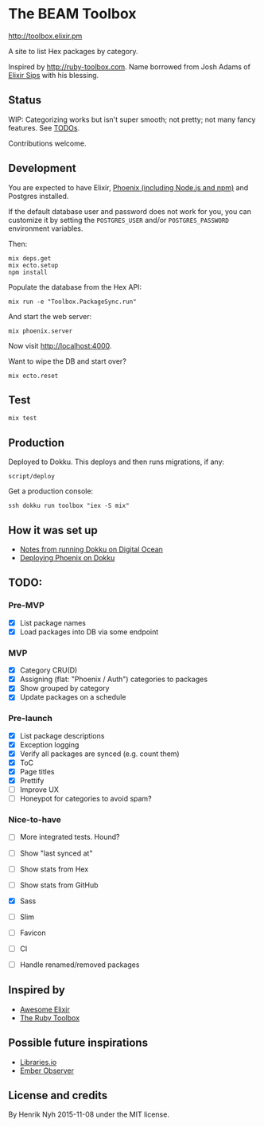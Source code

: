 # The BEAM Toolbox

<http://toolbox.elixir.pm>

A site to list Hex packages by category.

Inspired by <http://ruby-toolbox.com>. Name borrowed from Josh Adams of [Elixir Sips](http://elixirsips.com/) with his blessing.


## Status

WIP: Categorizing works but isn't super smooth; not pretty; not many fancy features. See [TODOs](#todo).

Contributions welcome.


## Development

You are expected to have Elixir, [Phoenix (including Node.js and npm)](http://www.phoenixframework.org/docs/installation) and Postgres installed.

If the default database user and password does not work for you, you can customize it by setting the `POSTGRES_USER` and/or `POSTGRES_PASSWORD` environment variables.

Then:

    mix deps.get
    mix ecto.setup
    npm install

Populate the database from the Hex API:

    mix run -e "Toolbox.PackageSync.run"

And start the web server:

    mix phoenix.server

Now visit <http://localhost:4000>.


Want to wipe the DB and start over?

    mix ecto.reset


## Test

    mix test


## Production

Deployed to Dokku. This deploys and then runs migrations, if any:

    script/deploy

Get a production console:

    ssh dokku run toolbox "iex -S mix"

## How it was set up

* [Notes from running Dokku on Digital Ocean](https://gist.github.com/henrik/26bb73091712aa42abf2)
* [Deploying Phoenix on Dokku](https://gist.github.com/henrik/c70e32544e09c1a79841)


## TODO:

### Pre-MVP
- [x] List package names
- [x] Load packages into DB via some endpoint

### MVP
- [x] Category CRU(D)
- [x] Assigning (flat: "Phoenix / Auth") categories to packages
- [x] Show grouped by category
- [x] Update packages on a schedule

### Pre-launch
- [x] List package descriptions
- [x] Exception logging
- [x] Verify all packages are synced (e.g. count them)
- [x] ToC
- [x] Page titles
- [x] Prettify
- [ ] Improve UX
- [ ] Honeypot for categories to avoid spam?

### Nice-to-have
- [ ] More integrated tests. Hound?
- [ ] Show "last synced at"
- [ ] Show stats from Hex
- [ ] Show stats from GitHub
- [x] Sass
- [ ] Slim
- [ ] Favicon
- [ ] CI
- [ ] Handle renamed/removed packages


## Inspired by

* [Awesome Elixir](https://github.com/h4cc/awesome-elixir)
* [The Ruby Toolbox](https://www.ruby-toolbox.com/)

## Possible future inspirations

* [Libraries.io](https://libraries.io/)
* [Ember Observer](http://emberobserver.com/)


## License and credits

By Henrik Nyh 2015-11-08 under the MIT license.
